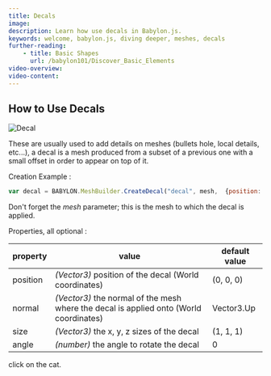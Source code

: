 ```yaml
---
title: Decals
image: 
description: Learn how use decals in Babylon.js.
keywords: welcome, babylon.js, diving deeper, meshes, decals
further-reading:
    - title: Basic Shapes
      url: /babylon101/Discover_Basic_Elements
video-overview:
video-content:
---
```


## How to Use Decals

![Decal](https://www.babylonjs.com/screenshots/decals.jpg)

These are usually used to add details on meshes (bullets hole, local details, etc...), a decal is a mesh produced from a subset of a previous one with a small offset in order to appear on top of it.

Creation Example :
```javascript
var decal = BABYLON.MeshBuilder.CreateDecal("decal", mesh,  {position: myPos}, scene);
```
Don't forget the _mesh_ parameter; this is the mesh to which the decal is applied.

Properties, all optional :

property|value|default value
--------|-----|-------------
position|_(Vector3)_ position of the decal (World coordinates) | (0, 0, 0)
normal|_(Vector3)_  the normal of the mesh where the decal is applied onto (World coordinates)|Vector3.Up
size|_(Vector3)_  the x, y, z sizes of the decal|(1, 1, 1)
angle|_(number)_ the angle to rotate the decal|0

<Playground id="#1BAPRM#73" title="Simple Example of Decals" description="Simple example of pasting decals in a Babylon.js scene." image=""/> click on the cat.